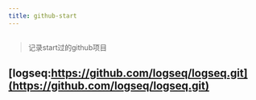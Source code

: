 ```yaml
---
title: github-start
---
```


##
> 记录start过的github项目
## [logseq:https://github.com/logseq/logseq.git](https://github.com/logseq/logseq.git)
